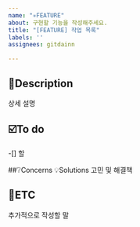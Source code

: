 ```yaml
---
name: "✳️FEATURE"
about: 구현할 기능을 작성해주세요.
title: "[FEATURE] 작업 목록"
labels: ''
assignees: gitdainn

---
```


## 📝Description
상세 설명

## ☑️To do
-[] 할 

##❔Concerns 💡Solutions
고민 및 해결책

## 💬ETC
추가적으로 작성할 말
